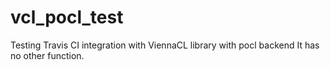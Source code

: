 # vcl_pocl_test
Testing Travis CI integration with ViennaCL library with pocl backend
It has no other function.
